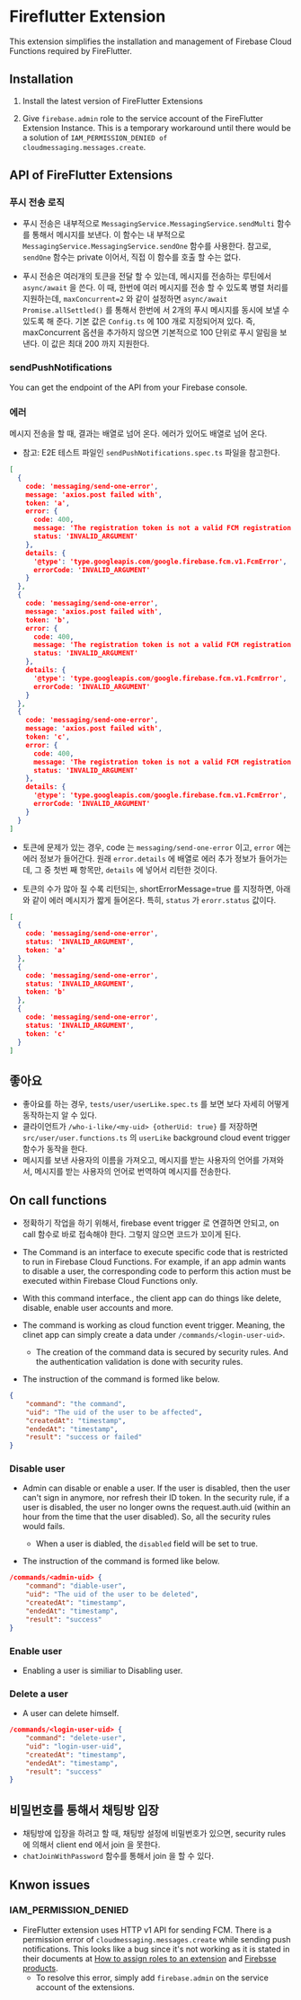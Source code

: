 # Fireflutter Extension


This extension simplifies the installation and management of Firebase Cloud Functions required by FireFlutter.


## Installation

1. Install the latest version of FireFlutter Extensions

2. Give `firebase.admin` role to the service account of the FireFlutter Extension Instance. This is a temporary workaround until there would be a solution of `IAM_PERMISSION_DENIED of cloudmessaging.messages.create`.


## API of FireFlutter Extensions

### 푸시 전송 로직

- 푸시 전송은 내부적으로 `MessagingService.MessagingService.sendMulti` 함수를 통해서 메시지를 보낸다. 이 함수는 내 부적으로 `MessagingService.MessagingService.sendOne` 함수를 사용한다. 참고로, `sendOne` 함수는 private 이어서, 직접 이 함수를 호출 할 수는 없다.

- 푸시 전송은 여러개의 토큰을 전달 할 수 있는데, 메시지를 전송하는 루틴에서 `async/await` 을 쓴다. 이 때, 한번에 여러 메시지를 전송 할 수 있도록 병렬 처리를 지원하는데, `maxConcurrent=2` 와 같이 설정하면 `async/await Promise.allSettled()` 를 통해서 한번에 서 2개의 푸시 메시지를 동시에 보낼 수 있도록 해 준다. 기본 값은 `Config.ts` 에 100 개로 지정되어져 있다. 즉, maxConcurrent 옵션을 추가하지 않으면 기본적으로 100 단위로 푸시 알림을 보낸다. 이 값은 최대 200 까지 지원한다.

### sendPushNotifications

You can get the endpoint of the API from your Firebase console.







### 에러

메시지 전송을 할 때, 결과는 배열로 넘어 온다. 에러가 있어도 배열로 넘어 온다.

- 참고: E2E 테스트 파일인 `sendPushNotifications.spec.ts` 파일을 참고한다.



```json
[
  {
    code: 'messaging/send-one-error',
    message: 'axios.post failed with',
    token: 'a',
    error: {
      code: 400,
      message: 'The registration token is not a valid FCM registration token',
      status: 'INVALID_ARGUMENT'
    },
    details: {
      '@type': 'type.googleapis.com/google.firebase.fcm.v1.FcmError',
      errorCode: 'INVALID_ARGUMENT'
    }
  },
  {
    code: 'messaging/send-one-error',
    message: 'axios.post failed with',
    token: 'b',
    error: {
      code: 400,
      message: 'The registration token is not a valid FCM registration token',
      status: 'INVALID_ARGUMENT'
    },
    details: {
      '@type': 'type.googleapis.com/google.firebase.fcm.v1.FcmError',
      errorCode: 'INVALID_ARGUMENT'
    }
  },
  {
    code: 'messaging/send-one-error',
    message: 'axios.post failed with',
    token: 'c',
    error: {
      code: 400,
      message: 'The registration token is not a valid FCM registration token',
      status: 'INVALID_ARGUMENT'
    },
    details: {
      '@type': 'type.googleapis.com/google.firebase.fcm.v1.FcmError',
      errorCode: 'INVALID_ARGUMENT'
    }
  }
]
```


- 토큰에 문제가 있는 경우, code 는 `messaging/send-one-error` 이고, `error` 에는 에러 정보가 들어간다.  원래 `error.details` 에 배열로 에러 추가 정보가 들어가는데, 그 중 첫번 째 항목만, `details` 에 넣어서 리턴한 것이다.

- 토큰의 수가 많아 질 수록 리턴되는, shortErrorMessage=true 를 지정하면, 아래와 같이 에러 메시지가 짧게 들어온다. 특히, `status` 가 `erorr.status` 값이다.

```json
[
  {
    code: 'messaging/send-one-error',
    status: 'INVALID_ARGUMENT',
    token: 'a'
  },
  {
    code: 'messaging/send-one-error',
    status: 'INVALID_ARGUMENT',
    token: 'b'
  },
  {
    code: 'messaging/send-one-error',
    status: 'INVALID_ARGUMENT',
    token: 'c'
  }
]
```


## 좋아요

- 좋아요를 하는 경우, `tests/user/userLike.spec.ts` 를 보면 보다 자세히 어떻게 동작하는지 알 수 있다.
- 클라이언트가 `/who-i-like/<my-uid> {otherUid: true}` 를 저장하면 `src/user/user.functions.ts` 의 `userLike` background cloud event trigger 함수가 동작을 한다.
- 메시지를 보낸 사용자의 이름을 가져오고, 메시지를 받는 사용자의 언어를 가져와서, 메시지를 받는 사용자의 언어로 번역하여 메시지를 전송한다.





## On call functions

- 정확하기 작업을 하기 위해서, firebase event trigger 로 연결하면 안되고, on call 함수로 바로 접속해야 한다. 그렇지 않으면 코드가 꼬이게 된다.

- The Command is an interface to execute specific code that is restricted to run in Firebase Cloud Functions. For example, if an app admin wants to disable a user, the corresponding code to perform this action must be executed within Firebase Cloud Functions only.

- With this command interface., the client app can do things like delete, disable, enable user accounts and more.

- The command is working as cloud function event trigger. Meaning, the clinet app can simply create a data under `/commands/<login-user-uid>`.
    - The creation of the command data is secured by security rules. And the authentication validation is done with security rules.

- The instruction of the command is formed like below.

```json
{
    "command": "the command",
    "uid": "The uid of the user to be affected",
    "createdAt": "timestamp",
    "endedAt": "timestamp",
    "result": "success or failed"
}
```


### Disable user

- Admin can disable or enable a user. If the user is disabled, then the user can't sign in anymore, nor refresh their ID token. In the security rule, if a user is disabled, the user no longer owns the request.auth.uid (within an hour from the time that the user disabled). So, all the security rules would fails.
  - When a user is diabled, the `disabled` field will be set to true.

- The instruction of the command is formed like below.

```json
/commands/<admin-uid> {
    "command": "diable-user",
    "uid": "The uid of the user to be deleted",
    "createdAt": "timestamp",
    "endedAt": "timestamp",
    "result": "success"
}
```

### Enable user

- Enabling a user is similiar to Disabling user.


### Delete a user

- A user can delete himself.

```json
/commands/<login-user-uid> {
    "command": "delete-user",
    "uid": "login-user-uid",
    "createdAt": "timestamp",
    "endedAt": "timestamp",
    "result": "success"
}
```



## 비밀번호를 통해서 채팅방 입장

- 채팅방에 입장을 하려고 할 때, 채팅방 설정에 비밀번호가 있으면, security rules 에 의해서 client end 에서 join 을 못한다.
- `chatJoinWithPassword` 함수를 통해서 join 을 할 수 있다.




## Knwon issues


### IAM_PERMISSION_DENIED


- FireFlutter extension uses HTTP v1 API for sending FCM. There is a permission error of `cloudmessaging.messages.create` while sending push notifications. This looks like a bug since it's not working as it is stated in their documents at [How to assign roles to an extension](https://firebase.google.com/docs/extensions/publishers/access#how-to-assign-roles) and [Firebsse products](https://firebase.google.com/docs/extensions/publishers/access#supported-roles-firebase).
    - To resolve this error, simply add `firebase.admin` on the service account of the extensions.



